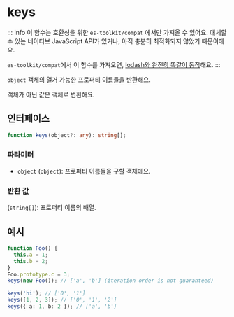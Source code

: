 # keys

::: info
이 함수는 호환성을 위한 `es-toolkit/compat` 에서만 가져올 수 있어요. 대체할 수 있는 네이티브 JavaScript API가 있거나, 아직 충분히 최적화되지 않았기 때문이에요.

`es-toolkit/compat`에서 이 함수를 가져오면, [lodash와 완전히 똑같이 동작](../../../compatibility.md)해요.
:::

`object` 객체의 열거 가능한 프로퍼티 이름들을 반환해요.

객체가 아닌 값은 객체로 변환해요.

## 인터페이스

```typescript
function keys(object?: any): string[];
```

### 파라미터

- `object` (`object`): 프로퍼티 이름들을 구할 객체에요.

### 반환 값

(`string[]`): 프로퍼티 이름의 배열.

## 예시

```typescript
function Foo() {
  this.a = 1;
  this.b = 2;
}
Foo.prototype.c = 3;
keys(new Foo()); // ['a', 'b'] (iteration order is not guaranteed)

keys('hi'); // ['0', '1']
keys([1, 2, 3]); // ['0', '1', '2']
keys({ a: 1, b: 2 }); // ['a', 'b']
```
